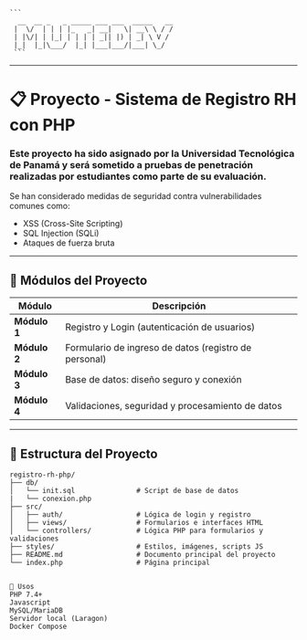 <pre lang="markdown"><code>```
  __  __ _   _ _____ ___ ___  _____   __
 |  \/  | | | |_   _| __|   \| __\ \ / /
 | |\/| | |_| | | | | _|| |) | _| \ V / 
 |_|  |_|\___/  |_| |___|___/|___| \_/  
 ``` </code></pre> 
---

# 📋 Proyecto - Sistema de Registro RH con PHP

### Este proyecto ha sido asignado por la Universidad Tecnológica de Panamá y será sometido a pruebas de penetración realizadas por estudiantes como parte de su evaluación.

Se han considerado medidas de seguridad contra vulnerabilidades comunes como:
- XSS (Cross-Site Scripting)
- SQL Injection (SQLi)
- Ataques de fuerza bruta
---

## 🧩 Módulos del Proyecto

| Módulo           | Descripción                                            |
|------------------|--------------------------------------------------------|
| **Módulo 1**     | Registro y Login (autenticación de usuarios)           |
| **Módulo 2**     | Formulario de ingreso de datos (registro de personal)  |
| **Módulo 3**     | Base de datos: diseño seguro y conexión                |
| **Módulo 4**     | Validaciones, seguridad y procesamiento de datos       |

---

## 📁 Estructura del Proyecto

```plaintext
registro-rh-php/
├── db/
│   └── init.sql               # Script de base de datos
|   └── conexion.php         
├── src/
│   ├── auth/                  # Lógica de login y registro
│   ├── views/                 # Formularios e interfaces HTML
│   └── controllers/           # Lógica PHP para formularios y validaciones
├── styles/                    # Estilos, imágenes, scripts JS
├── README.md                  # Documento principal del proyecto
└── index.php                  # Página principal


🧠 Usos
PHP 7.4+
Javascript
MySQL/MariaDB
Servidor local (Laragon)
Docker Compose
